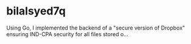 # bilalsyed7q
Using Go, I implemented the backend of a "secure version of Dropbox" ensuring IND-CPA security for all files stored o…
